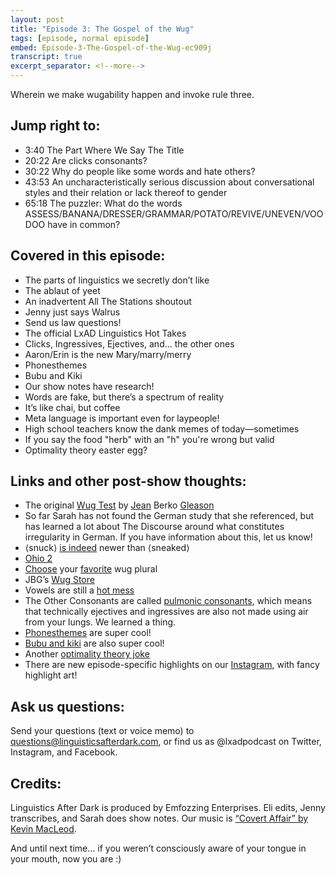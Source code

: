 ```yaml
---
layout: post
title: "Episode 3: The Gospel of the Wug"
tags: [episode, normal episode]
embed: Episode-3-The-Gospel-of-the-Wug-ec909j
transcript: true
excerpt_separator: <!--more-->
---
```


Wherein we make wugability happen and invoke rule three.
<!--more-->

## Jump right to:
- 3:40 The Part Where We Say The Title
- 20:22 Are clicks consonants?
- 30:22 Why do people like some words and hate others?
- 43:53 An uncharacteristically serious discussion about conversational styles and their relation or lack thereof to gender
- 65:18 The puzzler: What do the words ASSESS/BANANA/DRESSER/GRAMMAR/POTATO/REVIVE/UNEVEN/VOODOO have in common?

## Covered in this episode:
- The parts of linguistics we secretly don’t like
- The ablaut of yeet
- An inadvertent All The Stations shoutout
- Jenny just says Walrus
- Send us law questions!
- The official LxAD Linguistics Hot Takes
- Clicks, Ingressives, Ejectives, and... the other ones
- Aaron/Erin is the new Mary/marry/merry
- Phonesthemes
- Bubu and Kiki
- Our show notes have research!
- Words are fake, but there’s a spectrum of reality
- It’s like chai, but coffee
- Meta language is important even for laypeople!
- High school teachers know the dank memes of today—sometimes
- If you say the food "herb" with an "h" you're wrong but valid
- Optimality theory easter egg?

## Links and other post-show thoughts:
- The original [Wug Test](https://pure.mpg.de/rest/items/item_2281723/component/file_2281722/content) by [Jean](https://jeanberkogleason.com/) Berko [Gleason](https://en.wikipedia.org/wiki/Jean_Berko_Gleason)
- So far Sarah has not found the German study that she referenced, but has learned a lot about The Discourse around what constitutes irregularity in German. If you have information about this, let us know!
- ⟨snuck⟩ [is indeed](https://www.lexico.com/definition/sneak) newer than ⟨sneaked⟩
- [Ohio 2](https://twitter.com/craigcalcaterra/status/1227594895747141632)
- [Choose](https://twitter.com/gretchenamcc/status/1158190961668833280?s=21) your [favorite](https://twitter.com/GretchenAMcC/status/1135372488781828096) wug plural
- JBG’s [Wug Store](https://wugstore.com/)
- Vowels are still a [hot mess](https://twitter.com/_roryturnbull/status/1062952292775653376)
- The Other Consonants are called [pulmonic consonants](http://www.ipachart.com/), which means that technically ejectives and ingressives are also not made using air from your lungs. We learned a thing.
- [Phonesthemes](https://en.wikipedia.org/wiki/Phonestheme) are super cool!
- [Bubu and kiki](https://en.wikipedia.org/wiki/Bouba/kiki_effect) are also super cool!
- Another [optimality theory joke](https://twitter.com/c_borstell/status/917151468762861568)
- There are new episode-specific highlights on our [Instagram](https://www.instagram.com/lxadpodcast/), with fancy highlight art!

## Ask us questions:
Send your questions (text or voice memo) to questions@linguisticsafterdark.com, or find us as @lxadpodcast on Twitter, Instagram, and Facebook.

## Credits:
Linguistics After Dark is produced by Emfozzing Enterprises. Eli edits, Jenny transcribes, and Sarah does show notes. Our music is  [“Covert Affair” by Kevin MacLeod](https://incompetech.filmmusic.io/song/3558-covert-affair/).

And until next time… if you weren’t consciously aware of your tongue in your mouth, now you are :)
